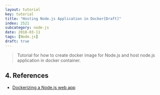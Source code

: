 ```yaml
---
layout: tutorial
key: tutorial
title: "Hosting Node.js Application in Docker[Draft]"
index: 2521
subcategory: node-js
date: 2018-03-11
tags: [Node.js]
draft: true
---
```


> Tutorial for how to create docker image for Node.js and host node.js application in docker container.


## 4. References
* [Dockerizing a Node.js web app](https://nodejs.org/en/docs/guides/nodejs-docker-webapp/)

